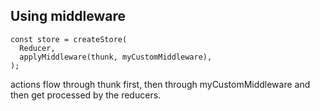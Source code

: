 ## Using middleware
```
const store = createStore(
  Reducer,
  applyMiddleware(thunk, myCustomMiddleware),
);
```
actions flow through thunk first, then through myCustomMiddleware and then get processed by the reducers.

